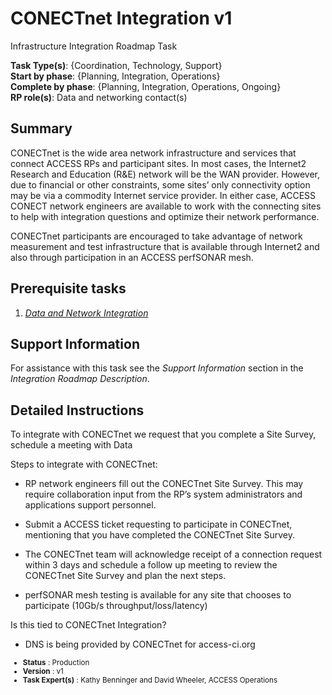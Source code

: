 # CONECTnet Integration v1

Infrastructure Integration Roadmap Task

**Task Type(s)**: {Coordination, Technology, Support}  
**Start by phase**: {Planning, Integration, Operations}  
**Complete by phase**: {Planning, Integration, Operations, Ongoing}  
**RP role(s)**: Data and networking contact(s)

## Summary

CONECTnet is the wide area network infrastructure and services that connect ACCESS RPs and participant sites. In most cases, the Internet2 Research and Education (R&E) network will be the WAN provider. However, due to financial or other constraints, some sites’ only connectivity option may be via a commodity Internet service provider. In either case, ACCESS CONECT network engineers are available to work with the connecting sites to help with integration questions and optimize their network performance.

CONECTnet participants are encouraged to take advantage of network measurement and test infrastructure that is available through Internet2 and also through participation in an ACCESS perfSONAR mesh.

## Prerequisite tasks

1.  [*Data and Network Integration*](Data_and_Network_Integration.md)

## Support Information

For assistance with this task see the *Support Information* section in the *Integration Roadmap Description*.

## Detailed Instructions

To integrate with CONECTnet we request that you complete a Site Survey, schedule a meeting with Data

Steps to integrate with CONECTnet:

- RP network engineers fill out the CONECTnet Site Survey. This may require collaboration input from the RP’s system administrators and applications support personnel.

- Submit a ACCESS ticket requesting to participate in CONECTnet, mentioning that you have completed the CONECTnet Site Survey.

- The CONECTnet team will acknowledge receipt of a connection request within 3 days and schedule a follow up meeting to review the CONECTnet Site Survey and plan the next steps.

- perfSONAR mesh testing is available for any site that chooses to participate (10Gb/s throughput/loss/latency)

Is this tied to CONECTnet Integration?

- DNS is being provided by CONECTnet for access-ci.org

<sub>
<ul class="document-meta-data">
    <li><strong>Status</strong> : Production</li>
    <li><strong>Version</strong> : v1</li>
    <li><strong>Task Expert(s)</strong> : Kathy Benninger and David Wheeler, ACCESS Operations</li>
</ul>
</sub>
<br/>
<br/>
